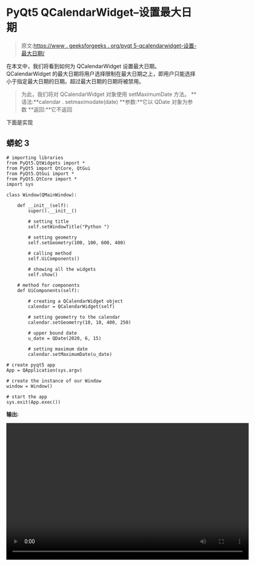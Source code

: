 # PyQt5 QCalendarWidget–设置最大日期

> 原文:[https://www . geeksforgeeks . org/pyqt 5-qcalendarwidget-设置-最大日期/](https://www.geeksforgeeks.org/pyqt5-qcalendarwidget-setting-maximum-date/)

在本文中，我们将看到如何为 QCalendarWidget 设置最大日期。QCalendarWidget 的最大日期将用户选择限制在最大日期之上，即用户只能选择小于指定最大日期的日期。超过最大日期的日期将被禁用。

> 为此，我们将对 QCalendarWidget 对象使用 setMaximumDate 方法。
> **语法:**calendar . setmaximodate(date)
> **参数:**它以 QDate 对象为参数
> **返回:**它不返回

下面是实现

## 蟒蛇 3

```
# importing libraries
from PyQt5.QtWidgets import *
from PyQt5 import QtCore, QtGui
from PyQt5.QtGui import *
from PyQt5.QtCore import *
import sys

class Window(QMainWindow):

    def __init__(self):
        super().__init__()

        # setting title
        self.setWindowTitle("Python ")

        # setting geometry
        self.setGeometry(100, 100, 600, 400)

        # calling method
        self.UiComponents()

        # showing all the widgets
        self.show()

    # method for components
    def UiComponents(self):

        # creating a QCalendarWidget object
        calendar = QCalendarWidget(self)

        # setting geometry to the calendar
        calendar.setGeometry(10, 10, 400, 250)

        # upper bound date
        u_date = QDate(2020, 6, 15)

        # setting maximum date
        calendar.setMaximumDate(u_date)

# create pyqt5 app
App = QApplication(sys.argv)

# create the instance of our Window
window = Window()

# start the app
sys.exit(App.exec())
```

**输出:**

<video class="wp-video-shortcode" id="video-421834-1" width="640" height="360" preload="metadata" controls=""><source type="video/mp4" src="https://media.geeksforgeeks.org/wp-content/uploads/20200601023140/Python-2020-06-01-02-30-58.mp4?_=1">[https://media.geeksforgeeks.org/wp-content/uploads/20200601023140/Python-2020-06-01-02-30-58.mp4](https://media.geeksforgeeks.org/wp-content/uploads/20200601023140/Python-2020-06-01-02-30-58.mp4)</video>